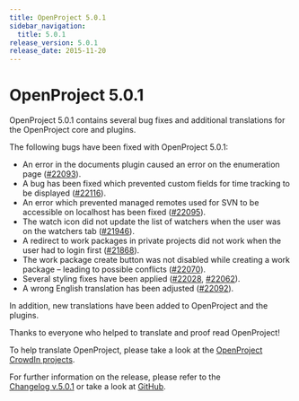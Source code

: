 ```yaml
---
title: OpenProject 5.0.1
sidebar_navigation:
  title: 5.0.1
release_version: 5.0.1
release_date: 2015-11-20
---
```


# OpenProject 5.0.1

OpenProject 5.0.1 contains several bug fixes and additional translations
for the OpenProject core and plugins.

The following bugs have been fixed with OpenProject 5.0.1:

  - An error in the documents plugin caused an error on the enumeration
    page
    ([#22093](https://community.openproject.org/work_packages/22093)).
  - A bug has been fixed which prevented custom fields for time tracking
    to be displayed
    ([#22116](https://community.openproject.org/work_packages/22116)).
  - An error which prevented managed remotes used for SVN to be
    accessible on localhost has been fixed
    ([#22095](https://community.openproject.org/work_packages/22095)).
  - The watch icon did not update the list of watchers when the user was
    on the watchers tab
    ([#21946](https://community.openproject.org/work_packages/21946)).
  - A redirect to work packages in private projects did not work when
    the user had to login first
    ([#21868](https://community.openproject.org/work_packages/21868)).
  - The work package create button was not disabled while creating a
    work package – leading to possible conflicts
    ([#22070](https://community.openproject.org/work_packages/22070)).
  - Several styling fixes have been applied
    ([#22028](https://community.openproject.org/work_packages/22028),
    [#22062](https://community.openproject.org/work_packages/22062)).
  - A wrong English translation has been adjusted
    ([#22092](https://community.openproject.org/work_packages/22092)).

In addition, new translations have been added to OpenProject and the
plugins.

Thanks to everyone who helped to translate and proof read OpenProject!

To help translate OpenProject, please take a look at the [OpenProject
CrowdIn projects](https://crowdin.com/projects/opf).

For further information on the release, please refer to the  
[Changelog v.5.0.1](https://community.openproject.org/versions/774) 
or take a look at
[GitHub](https://github.com/opf/openproject/tree/v5.0.1).


